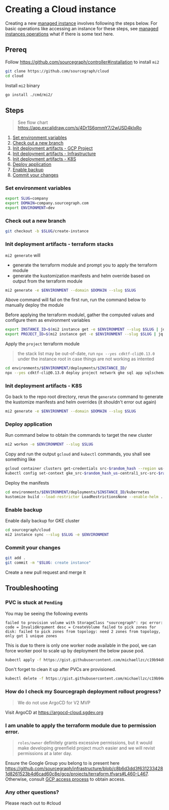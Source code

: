 # Creating a Cloud instance

Creating a new [managed instance](./index.md) involves following the steps below.
For basic operations like accessing an instance for these steps, see [managed instances operations](../operations.md) what if there is some text here.

## Prereq

Follow https://github.com/sourcegraph/controller#installation to install `mi2`

```sh
git clone https://github.com/sourcegraph/cloud
cd cloud
```

Install `mi2` binary

```sh
go install ./cmd/mi2/
```

## Steps

> See flow chart https://app.excalidraw.com/s/4Dr1S6qmmY7/2wUSD4kIxRo

1. [Set environment variables](#Set-environment-variables)
1. [Check out a new branch](#Check-out-a-new-branch)
1. [Init deployment artifacts - GCP Project](#init-deployment-artifacts---gcp-project)
1. [Init deployment artifacts - Infrastructure](#init-deployment-artifacts---infrastructure)
1. [Init deployment artifacts - K8S](#init-deployment-artifacts---k8s)
1. [Deploy application](#deploy-application)
1. [Enable backup](#enable-backup)
1. [Commit your changes](#Commit-your-changes)

### Set environment variables

```sh
export SLUG=company
export DOMAIN=company.sourcegraph.com
export ENVIRONMENT=dev
```

### Check out a new branch

```sh
git checkout -b $SLUG/create-instance
```

### Init deployment artifacts - terraform stacks

`mi2 generate` will

- generate the terraform module and prompt you to apply the terraform module
- generate the kustomization manifests and helm override based on output from the terraform module

```sh
mi2 generate -e $ENVIRONMENT --domain $DOMAIN --slug $SLUG
```

Above command will fail on the first run, run the command below to manually deploy the module

Before applying the terraform modulel, gather the computed values and configure them as environment variables

```sh
export INSTANCE_ID=$(mi2 instance get -e $ENVIRONMENT --slug $SLUG | jq -r '.metadata.name')
export PROJECT_ID=$(mi2 instance get -e $ENVIRONMENT --slug $SLUG | jq -r '.status.gcpProjectId')
```

Apply the `project` terraform module

> the stack list may be out-of-date, run `npx --yes cdktf-cli@0.13.0` under the instance root in case things are not working as intented

```sh
cd environments/$ENVIRONMENT/deployments/$INSTANCE_ID/
npx --yes cdktf-cli@0.13.0 deploy project network gke sql app sqlschema waf security output --auto-approve --parallelism 8
```

### Init deployment artifacts - K8S

Go back to the repo root directory, rerun the `generate` command to generate the kustomize manifests and helm overrides (it shouldn't error out again)

```sh
mi2 generate -e $ENVIRONMENT --domain $DOMAIN --slug $SLUG
```

### Deploy application

Run command below to obtain the commands to target the new cluster

```sh
mi2 workon -e $ENVIRONMENT --slug $SLUG
```

Copy and run the output `gcloud` and `kubectl` commands, you shall see something like

```sh
gcloud container clusters get-credentials src-$random_hash --region us-central1 --project src-$random_hash
kubectl config set-context gke_src-$random_hash_us-central1_src-src-$random_hash --namespace=src-$random_hash
```

Deploy the manifests

```sh
cd environments/$ENVIRONMENT/deployments/$INSTANCE_ID/kubernetes
kustomize build --load-restrictor LoadRestrictionsNone --enable-helm . | kubectl apply -f -
```

### Enable backup

Enable daily backup for GKE cluster

```sh
cd sourcegraph/cloud
mi2 instance sync --slug $SLUG -e $ENVIRONMENT
```

### Commit your changes

```sh
git add .
git commit -m "$SLUG: create instance"
```

Create a new pull request and merge it

## Troubleshooting

### PVC is stuck at `Pending`

You may be seeing the following events

```
failed to provision volume with StorageClass "sourcegraph": rpc error: code = InvalidArgument desc = CreateVolume failed to pick zones for disk: failed to pick zones from topology: need 2 zones from topology, only got 1 unique zones
```

This is due to there is only one worker node available in the pool, we can force worker pool to scale up by deployment the below pause pod.

```sh
kubectl apply -f https://gist.githubusercontent.com/michaellzc/c19b94d84cfd0da2265034d16d623aa9/raw/a8398bf3131bfcdb571f2122227debbb54371fbd/src-cloud-scale-up-node-pool.yaml
```

Don't forget to clean it up after PVCs are provisioned.

```sh
kubectl delete -f https://gist.githubusercontent.com/michaellzc/c19b94d84cfd0da2265034d16d623aa9/raw/a8398bf3131bfcdb571f2122227debbb54371fbd/src-cloud-scale-up-node-pool.yaml
```

### How do I check my Sourcegraph deployment rollout progress?

> We do not use ArgoCD for V2 MVP

Visit ArgoCD at https://argocd-cloud.sgdev.org

### I am unable to apply the terraform module due to permission error.

> `roles/owner` definitely grants excessive permissions, but it would make developing greenfield project much easier and we will revist permissions at a later day.

Ensure the Google Group you belong to is present here https://github.com/sourcegraph/infrastructure/blob/c8b6d3dd3f6312334281d8261523b4d6cad60c8e/gcp/projects/terraform.tfvars#L460-L467. Otherwise, consult [GCP access process](../../../engineering/dev/process/gcp_access_process.md#standard-access-for-permanent-access-to-resources-projects-or-assets) to obtain access.

### Any other questions?

Please reach out to #cloud
